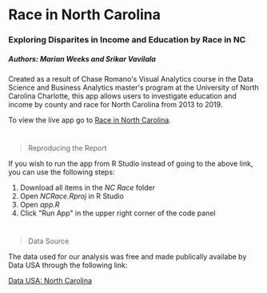 # Race in North Carolina
### Exploring Disparites in Income and Education by Race in NC
##### Authors: Marian Weeks and Srikar Vavilala 

Created as a result of Chase Romano's Visual Analytics course in the Data Science and Business Analytics master's program at the University of North Carolina Charlotte, this app allows users to investigate education and income by county and race for North Carolina from 2013 to 2019.

To view the live app go to [Race in North Carolina](https://weeksmarian.shinyapps.io/NC_Race/).

#
>Reproducing the Report

If you wish to run the app from R Studio instead of going to the above link, you can use the following steps:

1. Download all items in the *NC Race* folder
2. Open *NCRace.Rproj* in R Studio
3. Open *app.R*
4. Click "Run App" in the upper right corner of the code panel

#
>Data Source

The data used for our analysis was free and made publically availabe by Data USA through the following link:

[Data USA: North Carolina](https://datausa.io/profile/geo/north-carolina)
